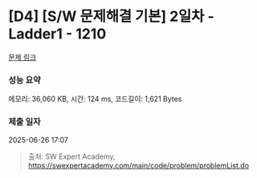 # [D4] [S/W 문제해결 기본] 2일차 - Ladder1 - 1210 

[문제 링크](https://swexpertacademy.com/main/code/problem/problemDetail.do?contestProbId=AV14ABYKADACFAYh) 

### 성능 요약

메모리: 36,060 KB, 시간: 124 ms, 코드길이: 1,621 Bytes

### 제출 일자

2025-06-26 17:07



> 출처: SW Expert Academy, https://swexpertacademy.com/main/code/problem/problemList.do